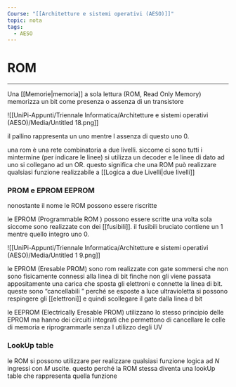 ```yaml
---
Course: "[[Architetture e sistemi operativi (AESO)]]"
topic: nota
tags:
  - AESO
---
```

# ROM
---
Una [[Memorie|memoria]] a sola lettura (ROM, Read Only Memory) memorizza un bit come presenza o assenza di un transistore

![[UniPi-Appunti/Triennale Informatica/Architetture e sistemi operativi (AESO)/Media/Untitled 18.png]]

il pallino rappresenta un uno mentre l assenza di questo uno 0.

una rom è una rete combinatoria a due livelli. siccome ci sono tutti i mintermine (per indicare le linee) si utilizza un decoder e le linee di dato ad uno si collegano ad un OR. questo significa che una ROM può realizzare qualsiasi funzione realizzabile a [[Logica a due Livelli|due livelli]]


### PROM e EPROM EEPROM

nonostante il nome le ROM possono essere riscritte

le  EPROM (Programmable ROM ) possono essere scritte una volta sola siccome sono realizzate con dei [[fusibili]]. il fusibili bruciato contiene un 1 mentre quello integro uno 0.

![[UniPi-Appunti/Triennale Informatica/Architetture e sistemi operativi (AESO)/Media/Untitled 1 9.png]]

le EPROM (Eresable PROM) sono  rom realizzate con gate sommersi che non sono fisicamente connessi alla linea di bit finche non gli viene passata appositamente una carica che sposta gli elettroni e connette la linea di bit. queste sono “cancellabili ” perché se esposte a luce ultravioletta si possono respingere gli [[elettroni]] e quindi scollegare il gate dalla linea d bit

le EEPROM (Electrically Eresable PROM) utilizzano lo stesso principio delle EPROM ma hanno dei circuiti integrati che permettono di cancellare le celle di memoria e riprogrammarle senza l utilizzo degli UV

### LookUp table
le ROM si possono utilizzare per realizzare qualsiasi funzione logica ad $N$ ingressi con $M$ uscite. questo perché la ROM stessa diventa una lookUp table che rappresenta quella funzione

